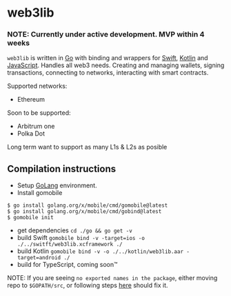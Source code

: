 # web3lib
 
### NOTE: Currently under active development. MVP within 4 weeks

`web3lib` is written in [Go](https://go.dev) with binding and wrappers for 
[Swift](https://www.swift.org), [Kotlin](https://kotlinlang.org) and 
[JavaScript](https://www.typescriptlang.org). Handles all web3 needs. Creating 
and managing wallets, signing transactions, connecting to networks, interacting 
with smart contracts.

Supported networks:
- Ethereum

Soon to be supported:
- Arbitrum one
- Polka Dot

Long term want to support as many L1s & L2s as posible


## Compilation instructions

- Setup [GoLang](https://go.dev/doc/install) environment. 
- Install gomobile
```
$ go install golang.org/x/mobile/cmd/gomobile@latest
$ go install golang.org/x/mobile/cmd/gobind@latest
$ gomobile init
```
- get dependencies `cd ./go && go get -v`
- build Swift `gomobile bind -v -target=ios -o ./../switft/web3lib.xcframework ./`
- build Kotlin `gomobile bind -v -o ./../kotlin/web3lib.aar -target=android ./`
- build for TypeScript, coming soon™

NOTE: If you are seeing `no exported names in the package`, either moving 
repo to `$GOPATH/src`, or following steps [here](https://github.com/golang/go/issues/37961#issuecomment-673854585) should fix it.
